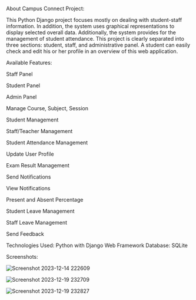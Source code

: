 About Campus Connect Project:

This Python Django project focuses mostly on dealing with student-staff information. In addition, the system uses graphical representations to display selected 
overall data. Additionally, the system provides for the management of student attendance. This project is clearly separated into three sections: student, staff, 
and administrative panel. A student can easily check and edit his or her profile in an overview of this web application.
  
Available Features:

Staff Panel

Student Panel

Admin Panel

Manage Course, Subject, Session

Student Management

Staff/Teacher Management

Student Attendance Management

Update User Profile

Exam Result Management

Send Notifications

View Notifications

Present and Absent Percentage

Student Leave Management

Staff Leave Management

Send Feedback

Technologies Used:	Python with Django Web Framework
Database:	SQLite

Screenshots:

![Screenshot 2023-12-14 222609](https://github.com/Parthaj07/Campus_connect/assets/69979011/67243b4d-fc56-410e-abc3-03e26b4a7f9a)

![Screenshot 2023-12-19 232709](https://github.com/Parthaj07/Campus_connect/assets/69979011/1f6285f4-32ee-4b60-bb7b-fadbf45127b0)

![Screenshot 2023-12-19 232827](https://github.com/Parthaj07/Campus_connect/assets/69979011/f4fe6818-9d08-417f-bc15-6d23f32e5071)








